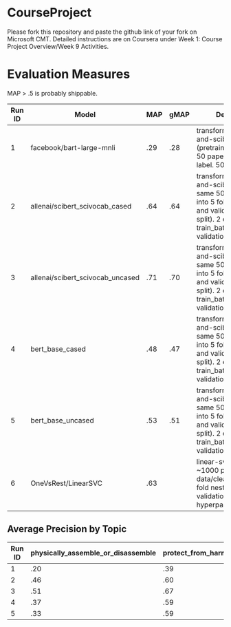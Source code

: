 # CourseProject

Please fork this repository and paste the github link of your fork on Microsoft CMT. Detailed instructions are on Coursera under Week 1: Course Project Overview/Week 9 Activities.

# Evaluation Measures

MAP > .5 is probably shippable.

| Run ID | Model                            | MAP   | gMAP  | Description                                                                                                                                                                  |
| ------ | -------------------------------- | ----- | ------| ---------------------------------------------------------------------------------------------------------------------------------------------------------------------------- |
| 1      | facebook/bart-large-mnli         | .29   | .28   | transformers-zs-nli-and-scibert.ipynb. (pretrained zero-shot) 50 papers from each label. 500 total.                                                                          |
| 2      | allenai/scibert_scivocab_cased   | .64   | .64   | transformers-zs-nli-and-scibert.ipynb. same 500 papers. split into 5 folds for training and validation (80/20 split). 2 epochs, train_batch_size=8, validation_batch_size=4  |
| 3      | allenai/scibert_scivocab_uncased | .71   | .70   | transformers-zs-nli-and-scibert.ipynb. same 500 papers. split into 5 folds for training and validation (80/20 split). 2 epochs, train_batch_size=8, validation_batch_size=4  |
| 4      | bert_base_cased                  | .48   | .47   | transformers-zs-nli-and-scibert.ipynb. same 500 papers. split into 5 folds for training and validation (80/20 split). 2 epochs, train_batch_size=8, validation_batch_size=4  |
| 5      | bert_base_uncased                | .53   | .51   | transformers-zs-nli-and-scibert.ipynb. same 500 papers. split into 5 folds for training and validation (80/20 split). 2 epochs, train_batch_size=8, validation_batch_size=4  |
| 6      | OneVsRest/LinearSVC              | .63   |       | linear-svm.ipynb. All ~1000 papers in data/cleaned.csv. 4-fold nested cross validation with hyperparameter tuning.                                                           |


## Average Precision by Topic

| Run ID | physically_assemble_or_disassemble | protect_from_harm | sense_send_or_process_information | chemically_modify_or_change_energy_state | maintain_structural_integrity | attach | move | process_resources | sustain_ecological_community | change_size_or_color |
| ------ | ---------------------------------- | ----------------- | --------------------------------- | ---------------------------------------- | ----------------------------- | ------ | ---- | ----------------- | ---------------------------- | -------------------- |
| 1      | .20                                | .39               | .22                               | .24                                      | .29                           | .46    | .34  | .33               | .29                          | .19                  |
| 2      | .46                                | .60               | .78                               | .54                                      | .65                           | .65    | .71  | .71               | .70                          | .65                  |
| 3      | .51                                | .67               | .84                               | .69                                      | .73                           | .75    | .76  | .70               | .72                          | .69                  |
| 4      | .37                                | .59               | .68                               | .33                                      | .50                           | .32    | .54  | .57               | .50                          | .42                  |
| 5      | .33                                | .59               | .78                               | .45                                      | .56                           | .36    | .70  | .46               | .54                          | .50                  |
